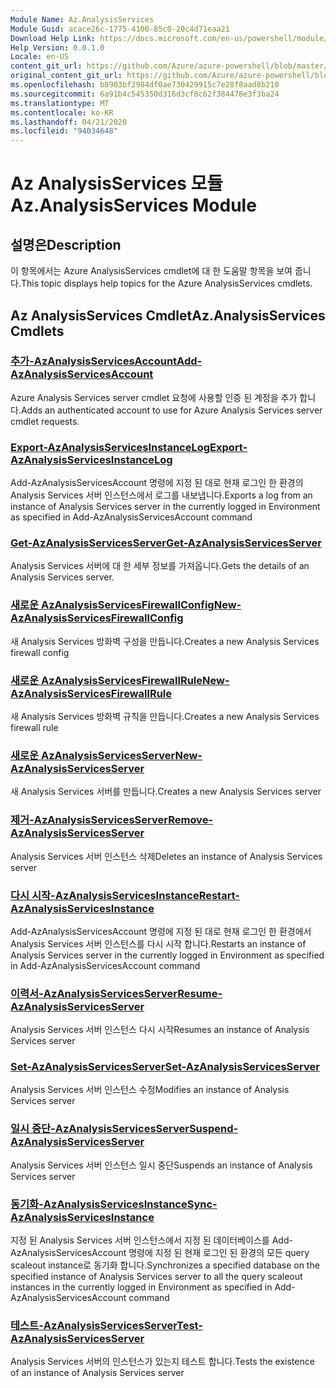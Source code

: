 ```yaml
---
Module Name: Az.AnalysisServices
Module Guid: acace26c-1775-4100-85c0-20c4d71eaa21
Download Help Link: https://docs.microsoft.com/en-us/powershell/module/az.analysisservices
Help Version: 0.0.1.0
Locale: en-US
content_git_url: https://github.com/Azure/azure-powershell/blob/master/src/AnalysisServices/AnalysisServices/help/Az.AnalysisServices.md
original_content_git_url: https://github.com/Azure/azure-powershell/blob/master/src/AnalysisServices/AnalysisServices/help/Az.AnalysisServices.md
ms.openlocfilehash: b8903bf2984df0ae730429915c7e28f8aad8b210
ms.sourcegitcommit: 6a91b4c545350d316d3cf8c62f384478e3f3ba24
ms.translationtype: MT
ms.contentlocale: ko-KR
ms.lasthandoff: 04/21/2020
ms.locfileid: "94034648"
---
```

# <span data-ttu-id="04be6-101">Az AnalysisServices 모듈</span><span class="sxs-lookup"><span data-stu-id="04be6-101">Az.AnalysisServices Module</span></span>
## <span data-ttu-id="04be6-102">설명은</span><span class="sxs-lookup"><span data-stu-id="04be6-102">Description</span></span>
<span data-ttu-id="04be6-103">이 항목에서는 Azure AnalysisServices cmdlet에 대 한 도움말 항목을 보여 줍니다.</span><span class="sxs-lookup"><span data-stu-id="04be6-103">This topic displays help topics for the Azure AnalysisServices cmdlets.</span></span>

## <span data-ttu-id="04be6-104">Az AnalysisServices Cmdlet</span><span class="sxs-lookup"><span data-stu-id="04be6-104">Az.AnalysisServices Cmdlets</span></span>
### [<span data-ttu-id="04be6-105">추가-AzAnalysisServicesAccount</span><span class="sxs-lookup"><span data-stu-id="04be6-105">Add-AzAnalysisServicesAccount</span></span>](Add-AzAnalysisServicesAccount.md)
<span data-ttu-id="04be6-106">Azure Analysis Services server cmdlet 요청에 사용할 인증 된 계정을 추가 합니다.</span><span class="sxs-lookup"><span data-stu-id="04be6-106">Adds an authenticated account to use for Azure Analysis Services server cmdlet requests.</span></span>

### [<span data-ttu-id="04be6-107">Export-AzAnalysisServicesInstanceLog</span><span class="sxs-lookup"><span data-stu-id="04be6-107">Export-AzAnalysisServicesInstanceLog</span></span>](Export-AzAnalysisServicesInstanceLog.md)
<span data-ttu-id="04be6-108">Add-AzAnalysisServicesAccount 명령에 지정 된 대로 현재 로그인 한 환경의 Analysis Services 서버 인스턴스에서 로그를 내보냅니다.</span><span class="sxs-lookup"><span data-stu-id="04be6-108">Exports a log from an instance of Analysis Services server in the currently logged in Environment as specified in Add-AzAnalysisServicesAccount command</span></span>

### [<span data-ttu-id="04be6-109">Get-AzAnalysisServicesServer</span><span class="sxs-lookup"><span data-stu-id="04be6-109">Get-AzAnalysisServicesServer</span></span>](Get-AzAnalysisServicesServer.md)
<span data-ttu-id="04be6-110">Analysis Services 서버에 대 한 세부 정보를 가져옵니다.</span><span class="sxs-lookup"><span data-stu-id="04be6-110">Gets the details of an Analysis Services server.</span></span>

### [<span data-ttu-id="04be6-111">새로운 AzAnalysisServicesFirewallConfig</span><span class="sxs-lookup"><span data-stu-id="04be6-111">New-AzAnalysisServicesFirewallConfig</span></span>](New-AzAnalysisServicesFirewallConfig.md)
<span data-ttu-id="04be6-112">새 Analysis Services 방화벽 구성을 만듭니다.</span><span class="sxs-lookup"><span data-stu-id="04be6-112">Creates a new Analysis Services firewall config</span></span> 

### [<span data-ttu-id="04be6-113">새로운 AzAnalysisServicesFirewallRule</span><span class="sxs-lookup"><span data-stu-id="04be6-113">New-AzAnalysisServicesFirewallRule</span></span>](New-AzAnalysisServicesFirewallRule.md)
<span data-ttu-id="04be6-114">새 Analysis Services 방화벽 규칙을 만듭니다.</span><span class="sxs-lookup"><span data-stu-id="04be6-114">Creates a new Analysis Services firewall rule</span></span>

### [<span data-ttu-id="04be6-115">새로운 AzAnalysisServicesServer</span><span class="sxs-lookup"><span data-stu-id="04be6-115">New-AzAnalysisServicesServer</span></span>](New-AzAnalysisServicesServer.md)
<span data-ttu-id="04be6-116">새 Analysis Services 서버를 만듭니다.</span><span class="sxs-lookup"><span data-stu-id="04be6-116">Creates a new Analysis Services server</span></span>

### [<span data-ttu-id="04be6-117">제거-AzAnalysisServicesServer</span><span class="sxs-lookup"><span data-stu-id="04be6-117">Remove-AzAnalysisServicesServer</span></span>](Remove-AzAnalysisServicesServer.md)
<span data-ttu-id="04be6-118">Analysis Services 서버 인스턴스 삭제</span><span class="sxs-lookup"><span data-stu-id="04be6-118">Deletes an instance of Analysis Services server</span></span>

### [<span data-ttu-id="04be6-119">다시 시작-AzAnalysisServicesInstance</span><span class="sxs-lookup"><span data-stu-id="04be6-119">Restart-AzAnalysisServicesInstance</span></span>](Restart-AzAnalysisServicesInstance.md)
<span data-ttu-id="04be6-120">Add-AzAnalysisServicesAccount 명령에 지정 된 대로 현재 로그인 한 환경에서 Analysis Services 서버 인스턴스를 다시 시작 합니다.</span><span class="sxs-lookup"><span data-stu-id="04be6-120">Restarts an instance of Analysis Services server in the currently logged in Environment as specified in Add-AzAnalysisServicesAccount command</span></span>

### [<span data-ttu-id="04be6-121">이력서-AzAnalysisServicesServer</span><span class="sxs-lookup"><span data-stu-id="04be6-121">Resume-AzAnalysisServicesServer</span></span>](Resume-AzAnalysisServicesServer.md)
<span data-ttu-id="04be6-122">Analysis Services 서버 인스턴스 다시 시작</span><span class="sxs-lookup"><span data-stu-id="04be6-122">Resumes an instance of Analysis Services server</span></span>

### [<span data-ttu-id="04be6-123">Set-AzAnalysisServicesServer</span><span class="sxs-lookup"><span data-stu-id="04be6-123">Set-AzAnalysisServicesServer</span></span>](Set-AzAnalysisServicesServer.md)
<span data-ttu-id="04be6-124">Analysis Services 서버 인스턴스 수정</span><span class="sxs-lookup"><span data-stu-id="04be6-124">Modifies  an instance of Analysis Services server</span></span>

### [<span data-ttu-id="04be6-125">일시 중단-AzAnalysisServicesServer</span><span class="sxs-lookup"><span data-stu-id="04be6-125">Suspend-AzAnalysisServicesServer</span></span>](Suspend-AzAnalysisServicesServer.md)
<span data-ttu-id="04be6-126">Analysis Services 서버 인스턴스 일시 중단</span><span class="sxs-lookup"><span data-stu-id="04be6-126">Suspends an instance of Analysis Services server</span></span>

### [<span data-ttu-id="04be6-127">동기화-AzAnalysisServicesInstance</span><span class="sxs-lookup"><span data-stu-id="04be6-127">Sync-AzAnalysisServicesInstance</span></span>](Sync-AzAnalysisServicesInstance.md)
<span data-ttu-id="04be6-128">지정 된 Analysis Services 서버 인스턴스에서 지정 된 데이터베이스를 Add-AzAnalysisServicesAccount 명령에 지정 된 현재 로그인 된 환경의 모든 query scaleout instance로 동기화 합니다.</span><span class="sxs-lookup"><span data-stu-id="04be6-128">Synchronizes a specified database on the specified instance of Analysis Services server to all the query scaleout instances in the currently logged in Environment as specified in Add-AzAnalysisServicesAccount command</span></span>

### [<span data-ttu-id="04be6-129">테스트-AzAnalysisServicesServer</span><span class="sxs-lookup"><span data-stu-id="04be6-129">Test-AzAnalysisServicesServer</span></span>](Test-AzAnalysisServicesServer.md)
<span data-ttu-id="04be6-130">Analysis Services 서버의 인스턴스가 있는지 테스트 합니다.</span><span class="sxs-lookup"><span data-stu-id="04be6-130">Tests the existence of an instance of Analysis Services server</span></span>

